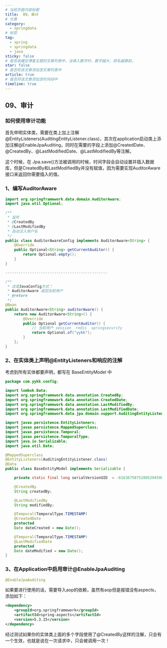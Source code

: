 ```yaml
---
# 当前页面内容标题
title:  09、审计
# 分类
category:
  - springdata
# 标签
tag: 
  - spring
  - springdata
  - java
sticky: false
# 是否收藏在博客主题的文章列表中，当填入数字时，数字越大，排名越靠前。
star: false
# 是否将该文章添加至文章列表中
article: true
# 是否将该文章添加至时间线中
timeline: true
---
```


 09、审计
---

### 如何使用审计功能

首先申明实体类，需要在类上加上注解@EntityListeners(AuditingEntityListener.class)，其次在application启动类上添加注解@EnableJpaAuditing，同时在需要的字段上添加@CreatedDate、@CreatedBy、@LastModifiedDate、@LastModifiedBy等注解。

这个时候，在 Jpa.save()方法被调用的时候，时间字段会自动设置并插入数据库，但是CreatedBy和LastModifiedBy并没有赋值，因为需要实现AuditorAware接口来返回你需要插入的值。

### 1、编写AuditorAware

```java
import org.springframework.data.domain.AuditorAware;
import java.util.Optional;

/**
 * 监听
 * @CreatedBy
 * @LastModifiedBy
 * 自动注入用户名
 */
public class AuditorAwareConfig implements AuditorAware<String> {
    @Override
    public Optional<String> getCurrentAuditor() {
        return Optional.empty();
    }
}

----------------------------------------------

/**
 * 这是JavaConfig方式！
 * AuditorAware 返回当前用户
 * @return
 */
@Bean
public AuditorAware<String> auditorAware() {
    return new AuditorAware<String>() {
        @Override
        public Optional getCurrentAuditor() {
            // 当前用户 session  redis  springsecurity
            return Optional.of("yykk");
        }
    };
}
```



### 2、在实体类上声明@EntityListeners和响应的注解

考虑到所有实体都要声明，都写在 BaseEntityModel 中

```java
package com.yykk.config;

import lombok.Data;
import org.springframework.data.annotation.CreatedBy;
import org.springframework.data.annotation.CreatedDate;
import org.springframework.data.annotation.LastModifiedBy;
import org.springframework.data.annotation.LastModifiedDate;
import org.springframework.data.jpa.domain.support.AuditingEntityListener;

import javax.persistence.EntityListeners;
import javax.persistence.MappedSuperclass;
import javax.persistence.Temporal;
import javax.persistence.TemporalType;
import java.io.Serializable;
import java.util.Date;

@MappedSuperclass
@EntityListeners(AuditingEntityListener.class)
@Data
public class BaseEntityModel implements Serializable {

    private static final long serialVersionUID  = -6163675075289529459L;

    @CreatedBy
    String createdBy;

    @LastModifiedBy
    String modifiedBy;

    @Temporal(TemporalType.TIMESTAMP)
    @CreatedDate
    protected
    Date dateCreated = new Date();

    @Temporal(TemporalType.TIMESTAMP)
    @LastModifiedDate
    protected
    Date dateModified = new Date();
}
```

### 3、在Application中启用审计@EnableJpaAuditing

```java
@EnableJpaAuditing
```

如果要进行使用的话，需要导入aop的依赖，虽然有aop但是报错没有aspects，添加如下：

```xml
<dependency>
    <groupId>org.springframework</groupId>
    <artifactId>spring-aspects</artifactId>
    <version>5.3.15</version>
</dependency>
```

经过测试如果你的实体类上面的多个字段使用了@CreatedBy这样的注解，只会有一个生效，也就是说在一次请求中，只会被调用一次！

